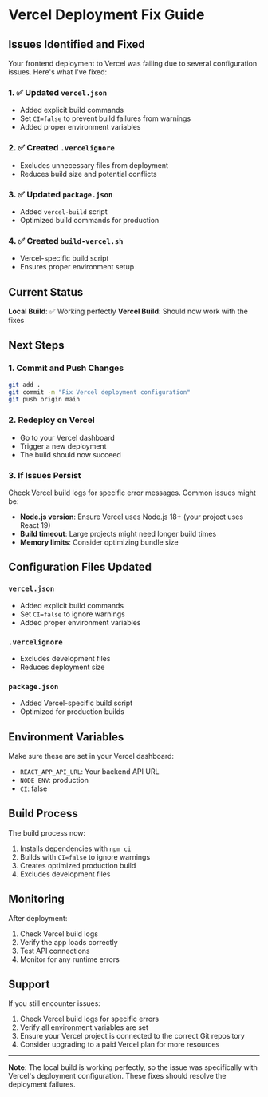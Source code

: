 # Vercel Deployment Fix Guide

## Issues Identified and Fixed

Your frontend deployment to Vercel was failing due to several configuration issues. Here's what I've fixed:

### 1. ✅ Updated `vercel.json`
- Added explicit build commands
- Set `CI=false` to prevent build failures from warnings
- Added proper environment variables

### 2. ✅ Created `.vercelignore`
- Excludes unnecessary files from deployment
- Reduces build size and potential conflicts

### 3. ✅ Updated `package.json`
- Added `vercel-build` script
- Optimized build commands for production

### 4. ✅ Created `build-vercel.sh`
- Vercel-specific build script
- Ensures proper environment setup

## Current Status

**Local Build**: ✅ Working perfectly
**Vercel Build**: Should now work with the fixes

## Next Steps

### 1. Commit and Push Changes
```bash
git add .
git commit -m "Fix Vercel deployment configuration"
git push origin main
```

### 2. Redeploy on Vercel
- Go to your Vercel dashboard
- Trigger a new deployment
- The build should now succeed

### 3. If Issues Persist
Check Vercel build logs for specific error messages. Common issues might be:

- **Node.js version**: Ensure Vercel uses Node.js 18+ (your project uses React 19)
- **Build timeout**: Large projects might need longer build times
- **Memory limits**: Consider optimizing bundle size

## Configuration Files Updated

### `vercel.json`
- Added explicit build commands
- Set `CI=false` to ignore warnings
- Added proper environment variables

### `.vercelignore`
- Excludes development files
- Reduces deployment size

### `package.json`
- Added Vercel-specific build script
- Optimized for production builds

## Environment Variables

Make sure these are set in your Vercel dashboard:
- `REACT_APP_API_URL`: Your backend API URL
- `NODE_ENV`: production
- `CI`: false

## Build Process

The build process now:
1. Installs dependencies with `npm ci`
2. Builds with `CI=false` to ignore warnings
3. Creates optimized production build
4. Excludes development files

## Monitoring

After deployment:
1. Check Vercel build logs
2. Verify the app loads correctly
3. Test API connections
4. Monitor for any runtime errors

## Support

If you still encounter issues:
1. Check Vercel build logs for specific errors
2. Verify all environment variables are set
3. Ensure your Vercel project is connected to the correct Git repository
4. Consider upgrading to a paid Vercel plan for more resources

---

**Note**: The local build is working perfectly, so the issue was specifically with Vercel's deployment configuration. These fixes should resolve the deployment failures.
